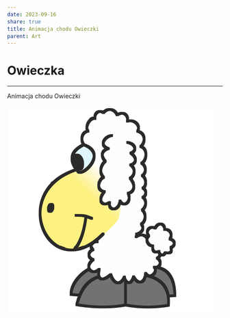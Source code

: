 ```yaml
---
date: 2023-09-16
share: true
title: Animacja chodu Owieczki
parent: Art
---
```


# Owieczka
---
Animacja chodu Owieczki


![OwieczkaChod3.gif](../WebPage/art/art-assets/OwieczkaChod3.gif)